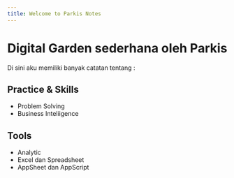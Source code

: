 ```yaml
---
title: Welcome to Parkis Notes
---
```


# Digital Garden sederhana oleh Parkis

Di sini aku memiliki banyak catatan tentang :

## Practice & Skills

- Problem Solving
- Business Inteliigence

## Tools

- Analytic
- Excel dan Spreadsheet
- AppSheet dan AppScript
